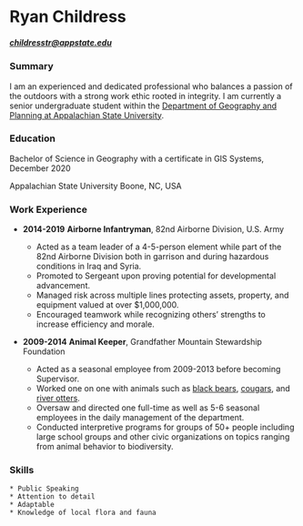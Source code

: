 # Ryan Childress
##### childresstr@appstate.edu
### Summary
  I am an experienced and dedicated professional who balances a passion of the outdoors with a strong work ethic rooted in integrity. I am currently a senior undergraduate student within the [Department of Geography and Planning at Appalachian State University](https://geo.appstate.edu/).


### Education
  Bachelor of Science in Geography with a certificate in GIS Systems, December 2020

  Appalachian State University
  Boone, NC, USA


### Work Experience
  * **2014-2019**
  **Airborne Infantryman**, 82nd Airborne Division, U.S. Army
    *  Acted as a team leader of a 4-5-person element while part of the 82nd Airborne Division both in garrison and during hazardous conditions in Iraq and Syria.
    *  Promoted to Sergeant upon proving potential for developmental advancement.
    *  Managed risk across multiple lines protecting assets, property, and equipment valued at
over $1,000,000.
    * Encouraged teamwork while recognizing others’ strengths to increase efficiency and
morale.

  * **2009-2014**
  **Animal Keeper**, Grandfather Mountain Stewardship Foundation
    * Acted as a seasonal employee from 2009-2013 before becoming Supervisor.
    *  Worked one on one with animals such as [black bears][black bear], [cougars][cougar], and [river otters][river otter].
    *  Oversaw and directed one full-time as well as 5-6 seasonal employees in the daily management of the department.
    *  Conducted interpretive programs for groups of 50+ people including large school groups
and other civic organizations on topics ranging from animal behavior to biodiversity.
### Skills
    * Public Speaking
    * Attention to detail
    * Adaptable
    * Knowledge of local flora and fauna

[black bear]: http://icons.iconarchive.com/icons/google/noto-emoji-animals-nature/256/22221-cat-icon.png
[cougar]: https://flic.kr/p/UVPcaU
[river otter]: https://flic.kr/p/2hRoA4Z
